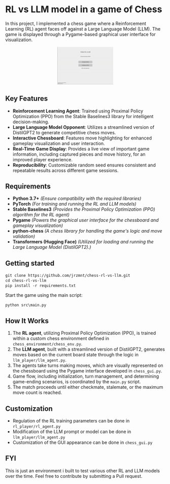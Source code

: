 # RL vs LLM model in a game of Chess

In this project, I implemented a chess game where a Reinforcement Learning (RL) agent faces off against a Large Language Model (LLM). The game is displayed through a Pygame-based graphical user interface for visualization.

<p align="center">
  <img src="rl-vs-llm.gif" alt="Chess game between an RL and LLM models" width="35%">
</p>

## Key Features

- **Reinforcement Learning Agent**: Trained using Proximal Policy Optimization (PPO) from the Stable Baselines3 library for intelligent decision-making.
- **Large Language Model Opponent**: Utilizes a streamlined version of DistilGPT2 to generate competitive chess moves.
- **Interactive Chessboard**: Features move highlighting for enhanced gameplay visualization and user interaction.
- **Real-Time Game Display**: Provides a live view of important game information, including captured pieces and move history, for an improved player experience.
- **Reproducibility**: Customizable random seed ensures consistent and repeatable results across different game sessions.


## Requirements

- **Python 3.7+**   _(Ensure compatibility with the required libraries)_
- **PyTorch**       _(For training and running the RL and LLM models)_
- **Stable Baselines3** _(Provides the Proximal Policy Optimization (PPO) algorithm for the RL agent)_
- **Pygame**  _(Powers the graphical user interface for the chessboard and gameplay visualization)_
- **python-chess**  _(A chess library for handling the game's logic and move validation)_
- **Transformers (Hugging Face)**     _(Utilized for loading and running the Large Language Model (DistilGPT2).)_


## Getting started

   ```
   git clone https://github.com/jrzmnt/chess-rl-vs-llm.git
   cd chess-rl-vs-llm
   pip install -r requirements.txt
   ```
Start the game using the main script:
```
python src\main.py
```

## How It Works

1. The **RL agent**, utilizing Proximal Policy Optimization (PPO), is trained within a custom chess environment defined in `chess_environment/chess_env.py`.
2. The **LLM agent**, built with a streamlined version of DistilGPT2, generates moves based on the current board state through the logic in `llm_player/llm_agent.py`.
3. The agents take turns making moves, which are visually represented on the chessboard using the Pygame interface developed in `chess_gui.py`.
4. Game flow, including initialization, turn management, and determining game-ending scenarios, is coordinated by the `main.py` script.
5. The match proceeds until either checkmate, stalemate, or the maximum move count is reached.


## Customization

- Regulation of the RL training parameters can be done in `rl_player/rl_agent.py`
- Modification of the LLM prompt or model can be done in `llm_player/llm_agent.py`
- Customization of the GUI appearance can be done in `chess_gui.py`

## FYI
This is just an environment i built to test various other RL and LLM models over the time. Feel free to contribute by submitting a Pull request.

